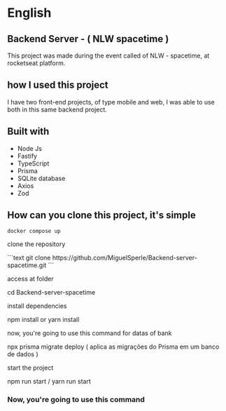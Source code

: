 # English 
<h2>Backend Server - ( NLW spacetime )</h2>

This project was made during the event called of NLW - spacetime, at rocketseat platform.

<h2>how I used this project</h2>

I have two front-end projects, of type mobile and web, I was able to use both in this same backend project.

<h2>Built with</h2>

<ul>
  <li>Node Js</li>
  <li>Fastify</li>
  <li>TypeScript</li>
  <li>Prisma</li>
  <li>SQLite database</li>
  <li>Axios</li>
  <li>Zod</li>
</ul>

<h2>How can you clone this project, it's simple</h2>

```shell
docker compose up
 ```

<p>clone the repository</p>
```text
git clone https://github.com/MiguelSperle/Backend-server-spacetime.git
```


<p>access at folder</p>
cd Backend-server-spacetime


<p>install dependencies</p>
npm install or yarn install


<p>now, you're going to use this command for datas of bank</p>
npx prisma migrate deploy ( aplica as migrações do Prisma em um banco de dados )


<p>start the project</p>
npm run start / yarn run start


<h3>Now, you're going to use this command</h3>











